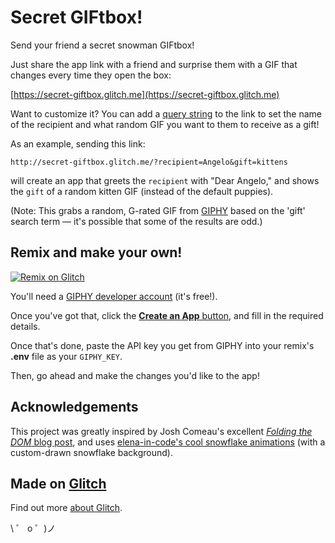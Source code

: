 # Secret GIFtbox!

Send your friend a secret snowman GIFtbox!

Just share the app link with a friend and surprise them with a GIF that changes every time they open the box:

[https://secret-giftbox.glitch.me](https://secret-giftbox.glitch.me)

Want to customize it? You can add a [query string](https://en.wikipedia.org/wiki/Query_string) to the link to set the name of the recipient and what random GIF you want to them to receive as a gift!

As an example, sending this link:

```
http://secret-giftbox.glitch.me/?recipient=Angelo&gift=kittens
```

will create an app that greets the `recipient` with "Dear Angelo," and shows the `gift` of a random kitten GIF (instead of the default puppies).

(Note: This grabs a random, G-rated GIF from [GIPHY](https://giphy.com) based on the 'gift' search term — it's possible that some of the results are odd.)

## Remix and make your own!

[![Remix on Glitch](https://cdn.glitch.com/2703baf2-b643-4da7-ab91-7ee2a2d00b5b%2Fremix-button.svg)](https://glitch.com/edit/#!/remix/secret-giftbox?GIPHY_KEY=your-giphy-api-token)

You'll need a [GIPHY developer account](https://developers.giphy.com/) (it's free!).

Once you've got that, click the [**Create an App** button](https://developers.giphy.com/dashboard/?create=true), and fill in the required details.

Once that's done, paste the API key you get from GIPHY into your remix's **.env** file as your `GIPHY_KEY`.

Then, go ahead and make the changes you'd like to the app!

## Acknowledgements

This project was greatly inspired by Josh Comeau's excellent [_Folding the DOM_ blog post](https://www.joshwcomeau.com/posts/folding-the-dom/), and uses [elena-in-code's cool snowflake animations](https://github.com/elena-in-code/Css-Snow-Fall-Animation) (with a custom-drawn snowflake background).

## Made on [Glitch](https://glitch.com/)

Find out more [about Glitch](https://glitch.com/about).

\ ゜ o ゜)ノ
